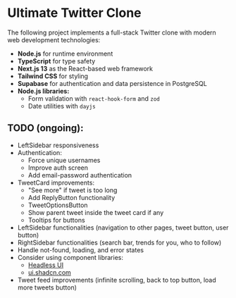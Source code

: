 # Ultimate Twitter Clone

The following project implements a full-stack Twitter clone with modern web development technologies:

- **Node.js** for runtime environment
- **TypeScript** for type safety
- **Next.js 13** as the React-based web framework
- **Tailwind CSS** for styling
- **Supabase** for authentication and data persistence in PostgreSQL
- **Node.js libraries:**
  - Form validation with `react-hook-form` and `zod`
  - Date utilities with `dayjs`

## TODO (ongoing):

- LeftSidebar responsiveness
- Authentication:
  - Force unique usernames
  - Improve auth screen
  - Add email-password authentication
- TweetCard improvements:
  - "See more" if tweet is too long
  - Add ReplyButton functionality
  - TweetOptionsButton
  - Show parent tweet inside the tweet card if any
  - Tooltips for buttons
- LeftSidebar functionalities (navigation to other pages, tweet button, user button)
- RightSidebar functionalities (search bar, trends for you, who to follow)
- Handle not-found, loading, and error states
- Consider using component libraries:
  - [Headless UI](https://headlessui.com/)
  - [ui.shadcn.com](https://ui.shadcn.com/)
- Tweet feed improvements (infinite scrolling, back to top button, load more tweets button)
